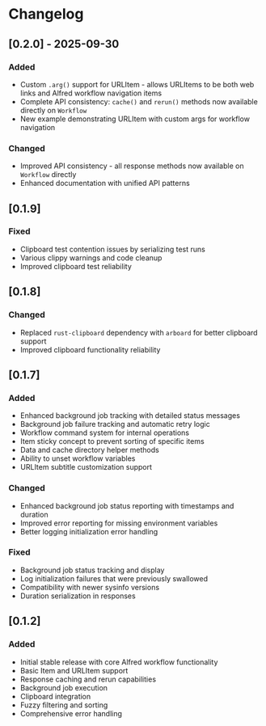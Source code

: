 # Changelog

## [0.2.0] - 2025-09-30

### Added
- Custom `.arg()` support for URLItem - allows URLItems to be both web links and Alfred workflow navigation items
- Complete API consistency: `cache()` and `rerun()` methods now available directly on `Workflow`
- New example demonstrating URLItem with custom args for workflow navigation

### Changed
- Improved API consistency - all response methods now available on `Workflow` directly
- Enhanced documentation with unified API patterns

## [0.1.9]

### Fixed
- Clipboard test contention issues by serializing test runs
- Various clippy warnings and code cleanup
- Improved clipboard test reliability

## [0.1.8]

### Changed
- Replaced `rust-clipboard` dependency with `arboard` for better clipboard support
- Improved clipboard functionality reliability

## [0.1.7]

### Added
- Enhanced background job tracking with detailed status messages
- Background job failure tracking and automatic retry logic
- Workflow command system for internal operations
- Item sticky concept to prevent sorting of specific items
- Data and cache directory helper methods
- Ability to unset workflow variables
- URLItem subtitle customization support

### Changed
- Enhanced background job status reporting with timestamps and duration
- Improved error reporting for missing environment variables
- Better logging initialization error handling

### Fixed
- Background job status tracking and display
- Log initialization failures that were previously swallowed
- Compatibility with newer sysinfo versions
- Duration serialization in responses

## [0.1.2]

### Added
- Initial stable release with core Alfred workflow functionality
- Basic Item and URLItem support
- Response caching and rerun capabilities
- Background job execution
- Clipboard integration
- Fuzzy filtering and sorting
- Comprehensive error handling
